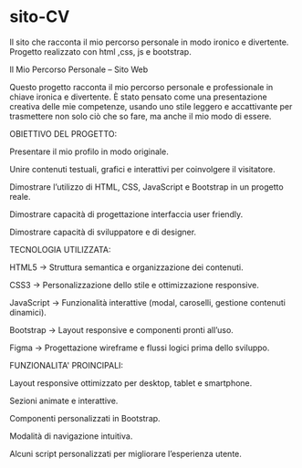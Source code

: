 # sito-CV
Il sito che racconta il mio percorso personale in modo ironico e divertente. Progetto realizzato con html ,css, js e bootstrap. <br/>

Il Mio Percorso Personale – Sito Web

Questo progetto racconta il mio percorso personale e professionale in chiave ironica e divertente.
È stato pensato come una presentazione creativa delle mie competenze, usando uno stile leggero e accattivante per trasmettere non solo ciò che so fare, ma anche il mio modo di essere.


OBIETTIVO DEL PROGETTO:

Presentare il mio profilo in modo originale.

Unire contenuti testuali, grafici e interattivi per coinvolgere il visitatore.

Dimostrare l’utilizzo di HTML, CSS, JavaScript e Bootstrap in un progetto reale.

Dimostrare capacità di progettazione interfaccia user friendly.

Dimostrare capacità di sviluppatore e di designer. <br>


TECNOLOGIA UTILIZZATA:

HTML5 → Struttura semantica e organizzazione dei contenuti.

CSS3 → Personalizzazione dello stile e ottimizzazione responsive.

JavaScript → Funzionalità interattive (modal, caroselli, gestione contenuti dinamici).

Bootstrap → Layout responsive e componenti pronti all’uso.

Figma → Progettazione wireframe e flussi logici prima dello sviluppo.


FUNZIONALITA' PROINCIPALI:

Layout responsive ottimizzato per desktop, tablet e smartphone.

Sezioni animate e interattive.

Componenti personalizzati in Bootstrap.

Modalità di navigazione intuitiva.

Alcuni script personalizzati per migliorare l’esperienza utente.
